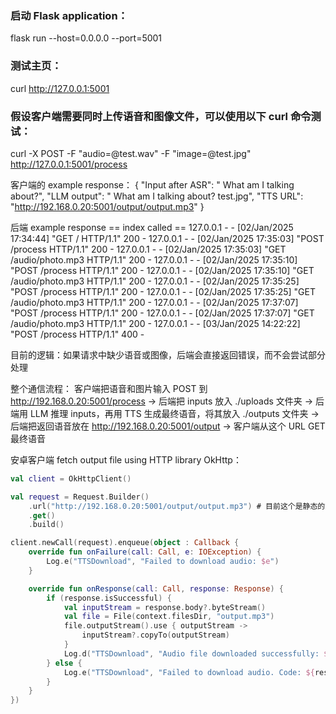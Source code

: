 ### 启动 Flask application：
flask run --host=0.0.0.0 --port=5001  
### 测试主页：
curl http://127.0.0.1:5001  

### 假设客户端需要同时上传语音和图像文件，可以使用以下 curl 命令测试：

curl -X POST -F "audio=@test.wav" -F "image=@test.jpg" http://127.0.0.1:5001/process

客户端的 example response：
{
  "Input after ASR": " What am I talking about?",
  "LLM output": " What am I talking about? test.jpg",
  "TTS URL": "http://192.168.0.20:5001/output/output.mp3"
}


后端 example response
== index called ==
127.0.0.1 - - [02/Jan/2025 17:34:44] "GET / HTTP/1.1" 200 -
127.0.0.1 - - [02/Jan/2025 17:35:03] "POST /process HTTP/1.1" 200 -
127.0.0.1 - - [02/Jan/2025 17:35:03] "GET /audio/photo.mp3 HTTP/1.1" 200 -
127.0.0.1 - - [02/Jan/2025 17:35:10] "POST /process HTTP/1.1" 200 -
127.0.0.1 - - [02/Jan/2025 17:35:10] "GET /audio/photo.mp3 HTTP/1.1" 200 -
127.0.0.1 - - [02/Jan/2025 17:35:25] "POST /process HTTP/1.1" 200 -
127.0.0.1 - - [02/Jan/2025 17:35:25] "GET /audio/photo.mp3 HTTP/1.1" 200 -
127.0.0.1 - - [02/Jan/2025 17:37:07] "POST /process HTTP/1.1" 200 -
127.0.0.1 - - [02/Jan/2025 17:37:07] "GET /audio/photo.mp3 HTTP/1.1" 200 -
127.0.0.1 - - [03/Jan/2025 14:22:22] "POST /process HTTP/1.1" 400 -

目前的逻辑：如果请求中缺少语音或图像，后端会直接返回错误，而不会尝试部分处理


整个通信流程：
客户端把语音和图片输入 POST 到 http://192.168.0.20:5001/process ->
后端把 inputs 放入 ./uploads 文件夹 ->
后端用 LLM 推理 inputs，再用 TTS 生成最终语音，将其放入 ./outputs 文件夹 ->
后端把返回语音放在 http://192.168.0.20:5001/output ->
客户端从这个 URL GET 最终语音



安卓客户端 fetch output file using HTTP library OkHttp：
```kotlin
val client = OkHttpClient()

val request = Request.Builder()
    .url("http://192.168.0.20:5001/output/output.mp3") # 目前这个是静态的文件，也可以调用response url - 更 dynamical and flexible
    .get()
    .build()

client.newCall(request).enqueue(object : Callback {
    override fun onFailure(call: Call, e: IOException) {
        Log.e("TTSDownload", "Failed to download audio: $e")
    }

    override fun onResponse(call: Call, response: Response) {
        if (response.isSuccessful) {
            val inputStream = response.body?.byteStream()
            val file = File(context.filesDir, "output.mp3")
            file.outputStream().use { outputStream ->
                inputStream?.copyTo(outputStream)
            }
            Log.d("TTSDownload", "Audio file downloaded successfully: ${file.path}")
        } else {
            Log.e("TTSDownload", "Failed to download audio. Code: ${response.code}")
        }
    }
})
```




